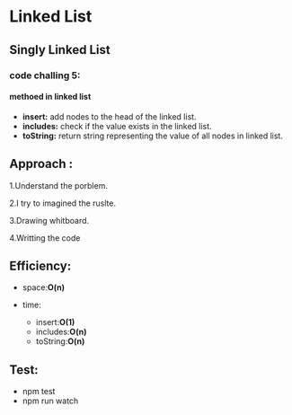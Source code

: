 # Linked List


## Singly Linked List

### code challing 5:
#### methoed in linked list
- **insert:** add nodes to the head of the linked list.
- **includes:** check if the value exists in the linked list.
- **toString:** return string representing the value of all nodes in linked list.


## Approach :

1.Understand the porblem.

2.I try to imagined the ruslte.

3.Drawing whitboard.

4.Writting the code

##  Efficiency:
 - space:**O(n)**

 - time:
   - insert:**O(1)**
   - includes:**O(n)**
   - toString:**O(n)**


## Test:
 - npm test
 - npm run watch   

